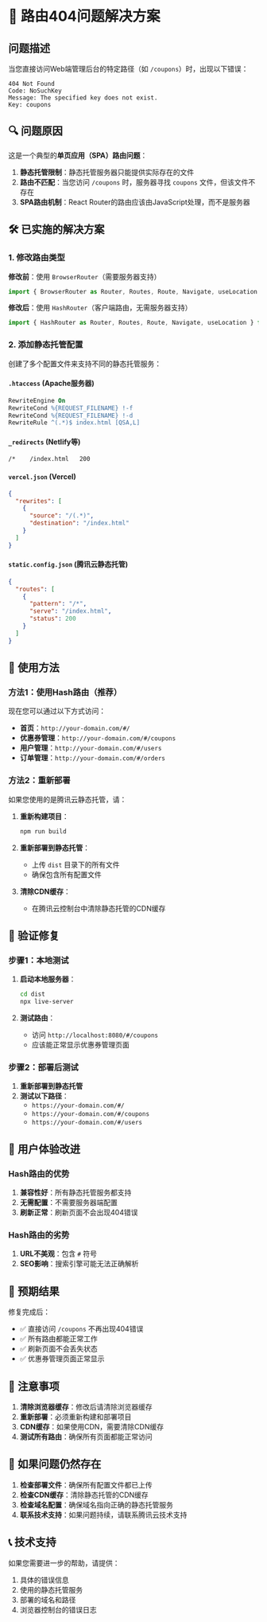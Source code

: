 # 🚨 路由404问题解决方案

## 问题描述

当您直接访问Web端管理后台的特定路径（如 `/coupons`）时，出现以下错误：

```
404 Not Found
Code: NoSuchKey
Message: The specified key does not exist.
Key: coupons
```

## 🔍 问题原因

这是一个典型的**单页应用（SPA）路由问题**：

1. **静态托管限制**：静态托管服务器只能提供实际存在的文件
2. **路由不匹配**：当您访问 `/coupons` 时，服务器寻找 `coupons` 文件，但该文件不存在
3. **SPA路由机制**：React Router的路由应该由JavaScript处理，而不是服务器

## 🛠️ 已实施的解决方案

### 1. 修改路由类型

**修改前**：使用 `BrowserRouter`（需要服务器支持）
```jsx
import { BrowserRouter as Router, Routes, Route, Navigate, useLocation } from 'react-router-dom';
```

**修改后**：使用 `HashRouter`（客户端路由，无需服务器支持）
```jsx
import { HashRouter as Router, Routes, Route, Navigate, useLocation } from 'react-router-dom';
```

### 2. 添加静态托管配置

创建了多个配置文件来支持不同的静态托管服务：

#### `.htaccess` (Apache服务器)
```apache
RewriteEngine On
RewriteCond %{REQUEST_FILENAME} !-f
RewriteCond %{REQUEST_FILENAME} !-d
RewriteRule ^(.*)$ index.html [QSA,L]
```

#### `_redirects` (Netlify等)
```
/*    /index.html   200
```

#### `vercel.json` (Vercel)
```json
{
  "rewrites": [
    {
      "source": "/(.*)",
      "destination": "/index.html"
    }
  ]
}
```

#### `static.config.json` (腾讯云静态托管)
```json
{
  "routes": [
    {
      "pattern": "/*",
      "serve": "/index.html",
      "status": 200
    }
  ]
}
```

## 🚀 使用方法

### 方法1：使用Hash路由（推荐）

现在您可以通过以下方式访问：

- **首页**：`http://your-domain.com/#/`
- **优惠券管理**：`http://your-domain.com/#/coupons`
- **用户管理**：`http://your-domain.com/#/users`
- **订单管理**：`http://your-domain.com/#/orders`

### 方法2：重新部署

如果您使用的是腾讯云静态托管，请：

1. **重新构建项目**：
   ```bash
   npm run build
   ```

2. **重新部署到静态托管**：
   - 上传 `dist` 目录下的所有文件
   - 确保包含所有配置文件

3. **清除CDN缓存**：
   - 在腾讯云控制台中清除静态托管的CDN缓存

## 🔧 验证修复

### 步骤1：本地测试

1. **启动本地服务器**：
   ```bash
   cd dist
   npx live-server
   ```

2. **测试路由**：
   - 访问 `http://localhost:8080/#/coupons`
   - 应该能正常显示优惠券管理页面

### 步骤2：部署后测试

1. **重新部署到静态托管**
2. **测试以下路径**：
   - `https://your-domain.com/#/`
   - `https://your-domain.com/#/coupons`
   - `https://your-domain.com/#/users`

## 📱 用户体验改进

### Hash路由的优势

1. **兼容性好**：所有静态托管服务都支持
2. **无需配置**：不需要服务器端配置
3. **刷新正常**：刷新页面不会出现404错误

### Hash路由的劣势

1. **URL不美观**：包含 `#` 符号
2. **SEO影响**：搜索引擎可能无法正确解析

## 🎯 预期结果

修复完成后：

- ✅ 直接访问 `/coupons` 不再出现404错误
- ✅ 所有路由都能正常工作
- ✅ 刷新页面不会丢失状态
- ✅ 优惠券管理页面正常显示

## 🚨 注意事项

1. **清除浏览器缓存**：修改后请清除浏览器缓存
2. **重新部署**：必须重新构建和部署项目
3. **CDN缓存**：如果使用CDN，需要清除CDN缓存
4. **测试所有路由**：确保所有页面都能正常访问

## 🔄 如果问题仍然存在

1. **检查部署文件**：确保所有配置文件都已上传
2. **检查CDN缓存**：清除静态托管的CDN缓存
3. **检查域名配置**：确保域名指向正确的静态托管服务
4. **联系技术支持**：如果问题持续，请联系腾讯云技术支持

## 📞 技术支持

如果您需要进一步的帮助，请提供：

1. 具体的错误信息
2. 使用的静态托管服务
3. 部署的域名和路径
4. 浏览器控制台的错误日志 